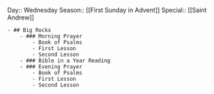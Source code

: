 Day:: Wednesday
Season:: [[First Sunday in Advent]]
Special:: [[Saint Andrew]]

	- ## Big Rocks
		- ### Morning Prayer
			- Book of Psalms
			- First Lesson
			- Second Lesson
		- ### Bible in a Year Reading
		- ### Evening Prayer
			- Book of Psalms
			- First Lesson
			- Second Lesson